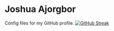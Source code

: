 # Joshua Ajorgbor
Config files for my GitHub profile.
[![GitHub Streak](https://streak-stats.demolab.com/?user=jajorgbor)](https://git.io/streak-stats)
